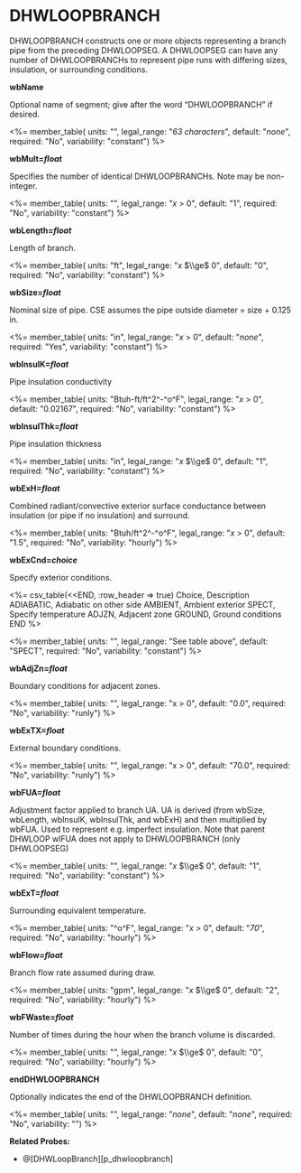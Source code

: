 # DHWLOOPBRANCH

DHWLOOPBRANCH constructs one or more objects representing a branch pipe from the preceding DHWLOOPSEG. A DHWLOOPSEG can have any number of DHWLOOPBRANCHs to represent pipe runs with differing sizes, insulation, or surrounding conditions.

**wbName**

Optional name of segment; give after the word “DHWLOOPBRANCH” if desired.

<%= member_table(
  units: "",
  legal_range: "*63 characters*",
  default: "*none*",
  required: "No",
  variability: "constant")
  %>

**wbMult=*float***

Specifies the number of identical DHWLOOPBRANCHs. Note may be non-integer.

<%= member_table(
  units: "",
  legal_range: "*x* $>$ 0",
  default: "1",
  required: "No",
  variability: "constant")
  %>

**wbLength=*float***

Length of branch.

<%= member_table(
  units: "ft",
  legal_range: "*x* $\\ge$ 0",
  default: "0",
  required: "No",
  variability: "constant")
  %>

**wbSize=*float***

Nominal size of pipe. CSE assumes the pipe outside diameter = size + 0.125 in.

<%= member_table(
  units: "in",
  legal_range: "*x* $>$ 0",
  default: "*none*",
  required: "Yes",
  variability: "constant")
  %>

**wbInsulK=*float***

Pipe insulation conductivity

<%= member_table(
  units: "Btuh-ft/ft^2^-^o^F",
  legal_range: "*x* $>$ 0",
  default: "0.02167",
  required: "No",
  variability: "constant")
  %>

**wbInsulThk=*float***

Pipe insulation thickness

<%= member_table(
  units: "in",
  legal_range: "*x* $\\ge$ 0",
  default: "1",
  required: "No",
  variability: "constant")
  %>

**wbExH=*float***

Combined radiant/convective exterior surface conductance between insulation (or pipe if no insulation) and surround.

<%= member_table(
  units: "Btuh/ft^2^-^o^F",
  legal_range: "*x* $>$ 0",
  default: "1.5",
  required: "No",
  variability: "hourly")
  %>

**wbExCnd=*choice***

Specify exterior conditions.

<%= csv_table(<<END, :row_header => true)
Choice, Description
ADIABATIC, Adiabatic on other side
AMBIENT, Ambient exterior
SPECT, Specify temperature
ADJZN, Adjacent zone
GROUND, Ground conditions
END
%>

<%= member_table(
  units: "",
  legal_range: "See table above",
  default: "SPECT",
  required: "No",
  variability: "constant") %>

**wbAdjZn=*float***

Boundary conditions for adjacent zones.

<%= member_table(
  units: "",
  legal_range: "x $>$ 0",
  default: "0.0",
  required: "No",
  variability: "runly") %>

**wbExTX=*float***

External boundary conditions.

<%= member_table(
  units: "",
  legal_range: "x $>$ 0",
  default: "70.0",
  required: "No",
  variability: "runly") %>

**wbFUA=*float***

Adjustment factor applied to branch UA.  UA is derived (from wbSize, wbLength, wbInsulK, wbInsulThk, and wbExH) and then multiplied by wbFUA.  Used to represent e.g. imperfect insulation.  Note that parent DHWLOOP wlFUA does not apply to DHWLOOPBRANCH (only DHWLOOPSEG)

<%= member_table(
  units: "",
  legal_range: "*x* $\\ge$ 0",
  default: "1",
  required: "No",
  variability: "constant")
  %>

**wbExT=*float***

Surrounding equivalent temperature.

<%= member_table(
  units: "^o^F",
  legal_range: "*x* $>$ 0",
  default: "*70*",
  required: "No",
  variability: "hourly")
  %>

**wbFlow=*float***

Branch flow rate assumed during draw.

<%= member_table(
  units: "gpm",
  legal_range: "*x* $\\ge$ 0",
  default: "2",
  required: "No",
  variability: "hourly")
  %>

**wbFWaste=*float***

Number of times during the hour when the branch volume is discarded.

<%= member_table(
  units: "",
  legal_range: "*x* $\\ge$ 0",
  default: "0",
  required: "No",
  variability: "hourly")
  %>

**endDHWLOOPBRANCH**

Optionally indicates the end of the DHWLOOPBRANCH definition.

<%= member_table(
  units: "",
  legal_range: "*none*",
  default: "*none*",
  required: "No",
  variability: "")
  %>

**Related Probes:**

- @[DHWLoopBranch][p_dhwloopbranch]
